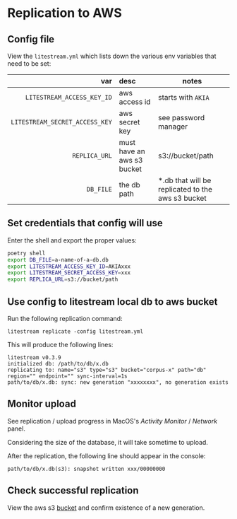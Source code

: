 # Replication to AWS

## Config file

View the `litestream.yml` which lists down the various env variables that need to be set:

var | desc | notes
--:|:--|--
`LITESTREAM_ACCESS_KEY_ID` | aws access id | starts with `AKIA`
`LITESTREAM_SECRET_ACCESS_KEY` | aws secret key | see password manager
`REPLICA_URL` | must have an aws s3 bucket | s3://bucket/path
`DB_FILE` | the db path | *.db that will be replicated to the aws s3 bucket

## Set credentials that config will use

Enter the shell and export the proper values:

```sh
poetry shell
export DB_FILE=a-name-of-a-db.db
export LITESTREAM_ACCESS_KEY_ID=AKIAxxx
export LITESTREAM_SECRET_ACCESS_KEY=xxx
export REPLICA_URL=s3://bucket/path
```

## Use config to litestream local db to aws bucket

Run the following replication command:

```console
litestream replicate -config litestream.yml
```

This will produce the following lines:

```console
litestream v0.3.9
initialized db: /path/to/db/x.db
replicating to: name="s3" type="s3" bucket="corpus-x" path="db" region="" endpoint="" sync-interval=1s
path/to/db/x.db: sync: new generation "xxxxxxxx", no generation exists
```

## Monitor upload

See replication / upload progress in MacOS's *Activity Monitor* / *Network* panel.

Considering the size of the database, it will take sometime to upload.

After the replication, the following line should appear in the console:

```console
path/to/db/x.db(s3): snapshot written xxx/00000000
```

## Check successful replication

View the aws s3 [bucket](https://s3.console.aws.amazon.com/s3/buckets/) and confirm existence of a new generation.
